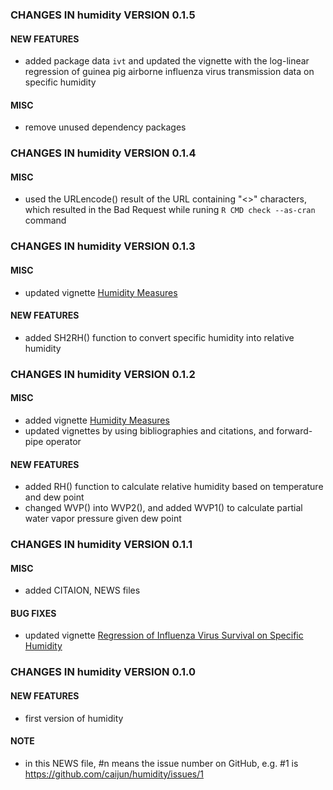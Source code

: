 ### CHANGES IN humidity VERSION 0.1.5

#### NEW FEATURES

- added package data `ivt` and updated the vignette with the log-linear regression of guinea pig airborne influenza virus transmission data on specific humidity

#### MISC

- remove unused dependency packages


### CHANGES IN humidity VERSION 0.1.4

#### MISC

- used the URLencode() result of the URL containing "<>" characters, which resulted in the Bad Request while runing `R CMD check --as-cran` command


### CHANGES IN humidity VERSION 0.1.3

#### MISC

- updated vignette [Humidity Measures](https://CRAN.R-project.org/package=humidity/vignettes/humidity-measures.html)

#### NEW FEATURES

- added SH2RH() function to convert specific humidity into relative humidity


### CHANGES IN humidity VERSION 0.1.2

#### MISC

- added vignette [Humidity Measures](https://CRAN.R-project.org/package=humidity/vignettes/humidity-measures.html)
- updated vignettes by using bibliographies and citations, and forward-pipe operator

#### NEW FEATURES

- added RH() function to calculate relative humidity based on temperature and dew point
- changed WVP() into WVP2(), and added WVP1() to calculate partial water vapor pressure given dew point


### CHANGES IN humidity VERSION 0.1.1

#### MISC

- added CITAION, NEWS files

#### BUG FIXES

- updated vignette [Regression of Influenza Virus Survival on Specific Humidity](https://CRAN.R-project.org/package=humidity/vignettes/ivs-sh.html)


### CHANGES IN humidity VERSION 0.1.0

#### NEW FEATURES

- first version of humidity

#### NOTE

- in this NEWS file, #n means the issue number on GitHub, e.g. #1 is https://github.com/caijun/humidity/issues/1


